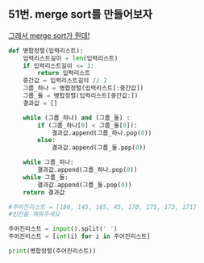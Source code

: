 ## 51번. merge sort를 만들어보자
[그래서 merge sort가 뭔데!](https://gmlwjd9405.github.io/images/algorithm-merge-sort/merge-sort-concepts.png)
```python
def 병합정렬(입력리스트):
    입력리스트길이 = len(입력리스트)
    if 입력리스트길이 <= 1:
        return 입력리스트
    중간값 = 입력리스트길이 // 2
    그룹_하나 = 병합정렬(입력리스트[:중간값])
    그룹_둘 = 병합정렬(입력리스트[중간값:])
    결과값 = []

    while (그룹_하나) and (그룹_둘) :
        if (그룹_하나[0] < 그룹_둘[0]):
            결과값.append(그룹_하나.pop(0))
        else:
            결과값.append(그룹_둘.pop(0))

    while 그룹_하나:
        결과값.append(그룹_하나.pop(0))
    while 그룹_둘:
        결과값.append(그룹_둘.pop(0))
    return 결과값

#주어진리스트 = [180, 145, 165, 45, 170, 175, 173, 171]
#빈칸을 채워주세요

주어진리스트 = input().split(' ')
주어진리스트 = [int(i) for i in 주어진리스트]

print(병합정렬(주어진리스트))
```